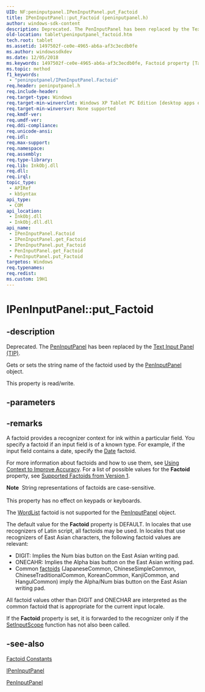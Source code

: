 ```yaml
---
UID: NF:peninputpanel.IPenInputPanel.put_Factoid
title: IPenInputPanel::put_Factoid (peninputpanel.h)
author: windows-sdk-content
description: Deprecated. The PenInputPanel has been replaced by the Text Input Panel (TIP).Gets or sets the string name of the factoid used by the PenInputPanel object.
old-location: tablet\peninputpanel_factoid.htm
tech.root: tablet
ms.assetid: 1497502f-ce0e-4965-ab6a-af3c3ecdb0fe
ms.author: windowssdkdev
ms.date: 12/05/2018
ms.keywords: 1497502f-ce0e-4965-ab6a-af3c3ecdb0fe, Factoid property [Tablet PC], Factoid property [Tablet PC],IPenInputPanel interface, IPenInputPanel interface [Tablet PC],Factoid property, IPenInputPanel.Factoid, IPenInputPanel.put_Factoid, IPenInputPanel::Factoid, IPenInputPanel::get_Factoid, IPenInputPanel::put_Factoid, PenInputPanel.get_Factoid, PenInputPanel.put_Factoid, get_Factoid, peninputpanel/IPenInputPanel::Factoid, peninputpanel/IPenInputPanel::get_Factoid, peninputpanel/IPenInputPanel::put_Factoid, put_Factoid, tablet.peninputpanel_factoid
ms.topic: method
f1_keywords: 
 - "peninputpanel/IPenInputPanel.Factoid"
req.header: peninputpanel.h
req.include-header: 
req.target-type: Windows
req.target-min-winverclnt: Windows XP Tablet PC Edition [desktop apps only]
req.target-min-winversvr: None supported
req.kmdf-ver: 
req.umdf-ver: 
req.ddi-compliance: 
req.unicode-ansi: 
req.idl: 
req.max-support: 
req.namespace: 
req.assembly: 
req.type-library: 
req.lib: InkObj.dll
req.dll: 
req.irql: 
topic_type:
 - APIRef
 - kbSyntax
api_type:
 - COM
api_location:
 - InkObj.dll
 - InkObj.dll.dll
api_name:
 - IPenInputPanel.Factoid
 - IPenInputPanel.get_Factoid
 - IPenInputPanel.put_Factoid
 - PenInputPanel.get_Factoid
 - PenInputPanel.put_Factoid
targetos: Windows
req.typenames: 
req.redist: 
ms.custom: 19H1
---
```


# IPenInputPanel::put_Factoid


## -description



Deprecated.  The <a href="https://docs.microsoft.com/windows/desktop/tablet/peninputpanel-class">PenInputPanel</a> has been replaced by the <a href="https://docs.microsoft.com/windows/desktop/tablet/text-input-panel-reference">Text Input Panel (TIP)</a>.

Gets or sets the string name of the factoid used by the <a href="https://docs.microsoft.com/windows/desktop/tablet/peninputpanel-class">PenInputPanel</a> object.



This property is read/write.


## -parameters


## -remarks



A factoid provides a recognizer context for ink within a particular field. You specify a factoid if an input field is of a known type. For example, if the input field contains a date, specify the <a href="https://docs.microsoft.com/windows/desktop/tablet/factoid-constants">Date</a> factoid.

For more information about factoids and how to use them, see <a href="https://docs.microsoft.com/windows/desktop/tablet/using-context-to-improve-accuracy">Using Context to Improve Accuracy</a>. For a list of possible values for the <b>Factoid</b> property, see <a href="https://docs.microsoft.com/windows/desktop/tablet/supported-factoids-from-version-1">Supported Factoids from Version 1</a>.

<div class="alert"><b>Note</b>  String representations of factoids are case-sensitive.</div>
<div> </div>
This property has no effect on keypads or keyboards.

The <a href="https://docs.microsoft.com/windows/desktop/tablet/factoid-constants">WordList</a> factoid is not supported for the <a href="https://docs.microsoft.com/windows/desktop/tablet/peninputpanel-class">PenInputPanel</a> object.

The default value for the <b>Factoid</b> property is DEFAULT. In locales that use recognizers of Latin script, all factoids may be used. In locales that use recognizers of East Asian characters, the following factoid values are relevant:

<ul>
<li>DIGIT: Implies the Num bias button on the East Asian writing pad.</li>
<li>ONECAHR: Implies the Alpha bias button on the East Asian writing pad.</li>
<li>Common <a href="https://docs.microsoft.com/windows/desktop/tablet/factoid-constants">factoids</a> (JapaneseCommon, ChineseSimpleCommon, ChineseTraditionalCommon, KoreanCommon, KanjiCommon, and HangulCommon) imply the Alpha/Num bias button on the East Asian writing pad.</li>
</ul>
All factoid values other than DIGIT and ONECHAR are interpreted as the common factoid that is appropriate for the current input locale.

If the <b>Factoid</b> property is set, it is forwarded to the recognizer only if the <a href="https://docs.microsoft.com/windows/desktop/api/inputscope/nf-inputscope-setinputscope">SetInputScope</a> function has not also been called.




## -see-also




<a href="https://docs.microsoft.com/windows/desktop/tablet/factoid-constants">Factoid Constants</a>



<a href="https://msdn.microsoft.com/en-us/library/Mt846809(v=VS.85).aspx">IPenInputPanel</a>



<a href="https://docs.microsoft.com/windows/desktop/tablet/peninputpanel-class">PenInputPanel</a>
 

 

